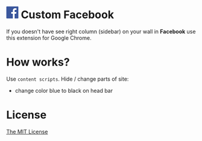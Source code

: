 # ![Image](https://raw.githubusercontent.com/piecioshka/custom-facebook/master/images/thumbs/32x32.png) Custom Facebook

If you doesn't have see right column (sidebar) on your wall in **Facebook** use this extension for Google Chrome.

# How works?

Use `content scripts`. Hide / change parts of site:

 * change color blue to black on head bar

# License

[The MIT License](http://piecioshka.mit-license.org/)
